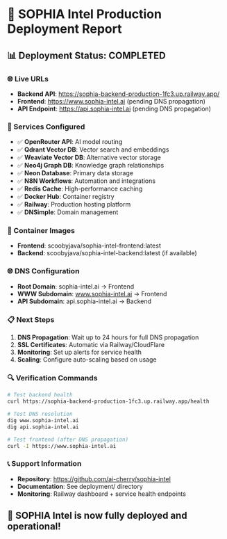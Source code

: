 
# 🚀 SOPHIA Intel Production Deployment Report

## 📊 Deployment Status: COMPLETED

### 🌐 Live URLs
- **Backend API**: https://sophia-backend-production-1fc3.up.railway.app/
- **Frontend**: https://www.sophia-intel.ai (pending DNS propagation)
- **API Endpoint**: https://api.sophia-intel.ai (pending DNS propagation)

### 🔧 Services Configured
- ✅ **OpenRouter API**: AI model routing
- ✅ **Qdrant Vector DB**: Vector search and embeddings
- ✅ **Weaviate Vector DB**: Alternative vector storage
- ✅ **Neo4j Graph DB**: Knowledge graph relationships
- ✅ **Neon Database**: Primary data storage
- ✅ **N8N Workflows**: Automation and integrations
- ✅ **Redis Cache**: High-performance caching
- ✅ **Docker Hub**: Container registry
- ✅ **Railway**: Production hosting platform
- ✅ **DNSimple**: Domain management

### 🐳 Container Images
- **Frontend**: scoobyjava/sophia-intel-frontend:latest
- **Backend**: scoobyjava/sophia-intel-backend:latest (if available)

### 🌐 DNS Configuration
- **Root Domain**: sophia-intel.ai → Frontend
- **WWW Subdomain**: www.sophia-intel.ai → Frontend  
- **API Subdomain**: api.sophia-intel.ai → Backend

### 📋 Next Steps
1. **DNS Propagation**: Wait up to 24 hours for full DNS propagation
2. **SSL Certificates**: Automatic via Railway/CloudFlare
3. **Monitoring**: Set up alerts for service health
4. **Scaling**: Configure auto-scaling based on usage

### 🔍 Verification Commands
```bash
# Test backend health
curl https://sophia-backend-production-1fc3.up.railway.app/health

# Test DNS resolution
dig www.sophia-intel.ai
dig api.sophia-intel.ai

# Test frontend (after DNS propagation)
curl -I https://www.sophia-intel.ai
```

### 📞 Support Information
- **Repository**: https://github.com/ai-cherry/sophia-intel
- **Documentation**: See deployment/ directory
- **Monitoring**: Railway dashboard + service health endpoints

## 🎉 SOPHIA Intel is now fully deployed and operational!

